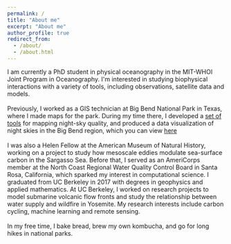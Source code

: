 ```yaml
---
permalink: /
title: "About me"
excerpt: "About me"
author_profile: true
redirect_from: 
  - /about/
  - /about.html
---
```


I am currently a PhD student in physical oceanography in the MIT-WHOI Joint Program in Oceanography. I'm interested in studying biophysical interactions with a variety of tools, including observations, satellite data and models. <br/> <br/>
Previously, I worked as a GIS technician at Big Bend National Park in Texas, where I made maps for the park. During my time there, I developed a [set of tools](https://bigbendnp.github.io/nightskyquality/) for mapping night-sky quality, and produced a data visualization of night skies in the Big Bend region, which you can view [here](https://bigbendnp.github.io/nightskyquality/pages/nightskyviz.html) <br/> <br/>
I was also a Helen Fellow at the American Museum of Natural History, working on a project to study how mesoscale eddies modulate sea-surface carbon in the Sargasso Sea. Before that, I served as an AmeriCorps member at the North Coast Regional Water Quality Control Board in Santa Rosa, California, which sparked my interest in computational science. I graduated from UC Berkeley in 2017 with degrees in geophysics and applied mathematics. At UC Berkeley, I worked on research projects to model submarine volcanic flow fronts and study the relationship between water supply and wildfire in Yosemite. My research interests include carbon cycling, machine learning and remote sensing.
<br/> <br/>
In my free time, I bake bread, brew my own kombucha, and go for long hikes in national parks. 
